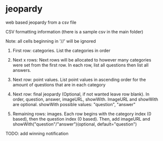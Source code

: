 # jeopardy
web based jeopardy from a csv file

CSV formatting information (there is a sample csv in the main folder)

Note: all cells beginning in '//' will be ignored

1. First row: categories. List the categories in order

2. Next x rows: Next rows will be allocated to however many categories were set from the first row. In each row, list all questions then list all answers.

3. Next row: point values. List point values in ascending order for the amount of questions that are in each category

4. Next row: final jeopardy (Optional, if not wanted leave row blank). In order, question, answer, imageURL, showWith. ImageURL and showWith are optional. showWith possible values: "question", "answer"

5. Remaining rows: images. Each row begins with the category index (0 based), then the question index (0 based). Then, add imageURL and showWith("question"/"answer")(optional, default="question")

TODO: add winning notification
